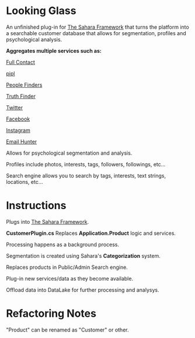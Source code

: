 # Looking Glass
An unfinished plug-in for [The Sahara Framework](https://github.com/INNVTV/Sahara-Framework) that turns the platform into a searchable customer database that allows for segmentation, profiles and psychological analysis.

**Aggregates multiple services such as:**

[Full Contact](https://www.fullcontact.com)

[pipl](https://pipl.com)

[People Finders](https://www.peoplefinders.com/enterprise)

[Truth Finder](https://www.truthfinder.com/)

[Twitter](https://twitter.com)

[Facebook](https://facebook.com)

[Instagram](https://instagram.com)

[Email Hunter](https://hunter.io/)


Allows for psychological segmentation and analysis.

Profiles include photos, interests, tags, followers, followings, etc...

Search engine allows you to search by tags, interests, text strings, locations, etc...

# Instructions

Plugs into [The Sahara Framework](https://github.com/INNVTV/Sahara-Framework).

**CustomerPlugin.cs** Replaces **Application.Product** logic and services.

Processing happens as a background process.

Segmentation is created using Sahara's **Categorization** system.

Replaces products in Public/Admin Search engine.

Plug-in new services/data as they become available.

Offload data into DataLake for further processing and analysys.

# Refactoring Notes

"Product" can be renamed as "Customer" or other.
